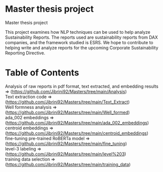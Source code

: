 # Master thesis project 
Master thesis project 

This project examines how NLP techniques can be used to help analyze Sustainability Reports.
The reports used are sustainability reports from DAX companies, and the framework studied is ESRS.
We hope to contribute to helping write and analyze reports for the upcoming Corporate Sustainability Reporting Directive.

# Table of Contents
Analysis of raw reports in pdf format, text extracted, and embedding results => (https://github.com/Jibrini92/Masters/tree/main/Analysis)<br>
Text extraction code => (https://github.com/Jibrini92/Masters/tree/main/Text_Extract)<br>
Well formness analysis => (https://github.com/Jibrini92/Masters/tree/main/Well_formed)<br>
ada_002 embeddings => (https://github.com/Jibrini92/Masters/tree/main/ada_002_embeddings)<br>
centroid embeddings => (https://github.com/Jibrini92/Masters/tree/main/centroid_embeddings)<br>
fine-tuning pre-trained RoBERTa model => (https://github.com/Jibrini92/Masters/tree/main/fine_tuning)<br>
level-3 labeling => (https://github.com/Jibrini92/Masters/tree/main/level%203)<br>
training data selection => (https://github.com/Jibrini92/Masters/tree/main/training_data)<br>
